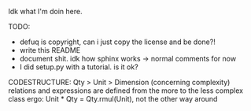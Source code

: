 Idk what I'm doin here.

TODO: 
 - defuq is copyright, can i just copy the license and be done?!
 - write this README
 - document shit. idk how sphinx works -> normal comments for now
 - I did setup.py with a tutorial. is it ok?

CODESTRUCTURE:
    Qty > Unit > Dimension (concerning complexity)
    relations and expressions are defined from the more to the less complex class
    ergo: Unit * Qty = Qty.rmul(Unit), not the other way around
